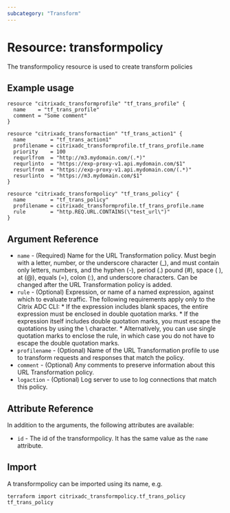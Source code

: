 ```yaml
---
subcategory: "Transform"
---
```


# Resource: transformpolicy

The transformpolicy resource is used to create transform policies


## Example usage

```hcl
resource "citrixadc_transformprofile" "tf_trans_profile" {
  name    = "tf_trans_profile"
  comment = "Some comment"
}

resource "citrixadc_transformaction" "tf_trans_action1" {
  name        = "tf_trans_action1"
  profilename = citrixadc_transformprofile.tf_trans_profile.name
  priority    = 100
  requrlfrom  = "http://m3.mydomain.com/(.*)"
  requrlinto  = "https://exp-proxy-v1.api.mydomain.com/$1"
  resurlfrom  = "https://exp-proxy-v1.api.mydomain.com/(.*)"
  resurlinto  = "https://m3.mydomain.com/$1"
}

resource "citrixadc_transformpolicy" "tf_trans_policy" {
  name        = "tf_trans_policy"
  profilename = citrixadc_transformprofile.tf_trans_profile.name
  rule        = "http.REQ.URL.CONTAINS(\"test_url\")"
}
```


## Argument Reference

* `name` - (Required) Name for the URL Transformation policy. Must begin with a letter, number, or the underscore character (\_), and must contain only letters, numbers, and the hyphen (-), period (.) pound (#), space ( ), at (@), equals (=), colon (:), and underscore characters. Can be changed after the URL Transformation policy is added.
* `rule` - (Optional) Expression, or name of a named expression, against which to evaluate traffic. The following requirements apply only to the Citrix ADC CLI: * If the expression includes blank spaces, the entire expression must be enclosed in double quotation marks. * If the expression itself includes double quotation marks, you must escape the quotations by using the \ character. * Alternatively, you can use single quotation marks to enclose the rule, in which case you do not have to escape the double quotation marks.
* `profilename` - (Optional) Name of the URL Transformation profile to use to transform requests and responses that match the policy.
* `comment` - (Optional) Any comments to preserve information about this URL Transformation policy.
* `logaction` - (Optional) Log server to use to log connections that match this policy.


## Attribute Reference

In addition to the arguments, the following attributes are available:

* `id` - The id of the transformpolicy. It has the same value as the `name` attribute.


## Import

A transformpolicy can be imported using its name, e.g.

```shell
terraform import citrixadc_transformpolicy.tf_trans_policy tf_trans_policy
```
